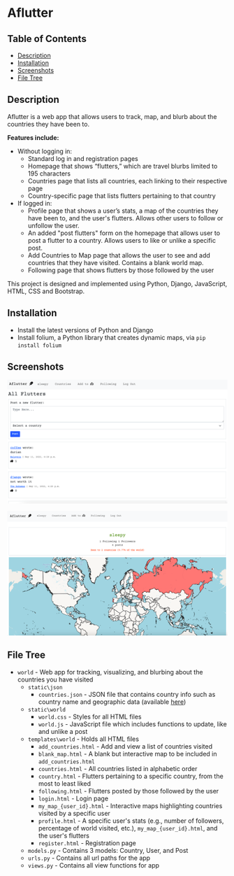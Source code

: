 # Aflutter

## Table of Contents
* [Description](#description)
* [Installation](#installation)
* [Screenshots](#screenshots)
* [File Tree](#file-tree)

## Description
Aflutter is a web app that allows users to track, map, and blurb about the countries they have been to. 

**Features include:**
- Without logging in:
    - Standard log in and registration pages
    - Homepage that shows “flutters,” which are travel blurbs limited to 195 characters  
    - Countries page that lists all countries, each linking to their respective page
    - Country-specific page that lists flutters pertaining to that country
- If logged in:
    - Profile page that shows a user’s stats, a map of the countries they have been to, and the user's flutters. Allows other users to follow or unfollow the user.
    - An added "post flutters" form on the homepage that allows user to post a flutter to a country. Allows users to like or unlike a specific post.
    - Add Countries to Map page that allows the user to see and add countries that they have visited. Contains a blank world map.
    - Following page that shows flutters by those followed by the user

This project is designed and implemented using Python, Django, JavaScript, HTML, CSS and Bootstrap.

## Installation
- Install the latest versions of Python and Django 
- Install folium, a Python library that creates dynamic maps, via `pip install folium`

## Screenshots
![index](./images/index.png)

![index](./images/profile.png)

## File Tree
- `world` - Web app for tracking, visualizing, and blurbing about the countries you have visited
    - `static\json` 
        - `countries.json` -  JSON file that contains country info such as country name and geographic data (available [here](https://github.com/samayo/country-json))
    - `static\world` 
        - `world.css` - Styles for all HTML files
        - `world.js` - JavaScript file which includes functions to update, like and unlike a post
    - `templates\world` - Holds all HTML files
        - `add_countries.html` - Add and view a list of countries visited
        - `blank_map.html` - A blank but interactive map to be included in `add_countries.html`
        - `countries.html` - All countries listed in alphabetic order
        - `country.html` - Flutters pertaining to a specific country, from the most to least liked
        - `following.html` - Flutters posted by those followed by the user
        - `login.html` - Login page
        - `my_map_{user_id}.html` - Interactive maps highlighting countries visited by a specific user
        - `profile.html` - A specific user's stats (e.g., number of followers, percentage of world visited, etc.), `my_map_{user_id}.html`, and the user's flutters
        - `register.html` - Registration page
    - `models.py` - Contains 3 models: Country, User, and Post
    - `urls.py` - Contains all url paths for the app
    - `views.py` - Contains all view functions for app

